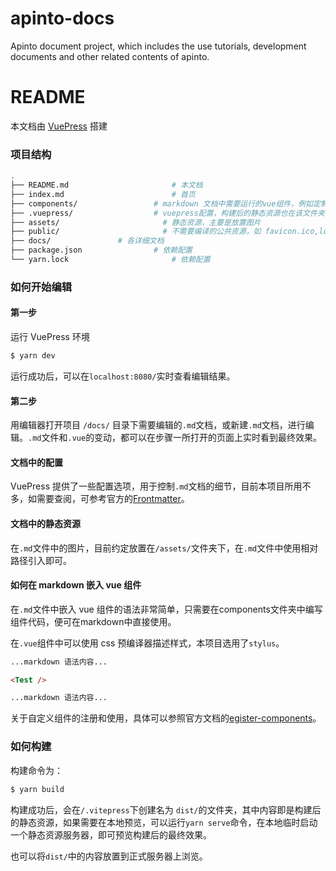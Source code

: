 # apinto-docs
Apinto document project, which includes the use tutorials, development documents and other related contents of apinto. 

# README

本文档由 [VuePress](https://v2.vuepress.vuejs.org/) 搭建

### 项目结构

```bash
.
├── README.md						# 本文档
├── index.md						# 首页
├── components/					# markdown 文档中需要运行的vue组件，例如定制化的首页
├── .vuepress/					# vuepress配置，构建后的静态资源也在该文件夹下。
├── assets/						  # 静态资源，主要是放置图片
├── public/						  # 不需要编译的公共资源，如 favicon.ico,logo等
├── docs/               # 各详细文档
├── package.json				# 依赖配置
└── yarn.lock						# 依赖配置
```

### 如何开始编辑

#### 第一步

运行 VuePress 环境

```bash
$ yarn dev
```

运行成功后，可以在`localhost:8080/`实时查看编辑结果。

#### 第二步

用编辑器打开项目 `/docs/` 目录下需要编辑的`.md`文档，或新建`.md`文档，进行编辑。`.md`文件和`.vue`的变动，都可以在步骤一所打开的页面上实时看到最终效果。

#### 文档中的配置

VuePress 提供了一些配置选项，用于控制`.md`文档的细节，目前本项目所用不多，如需要查阅，可参考官方的[Frontmatter](https://v2.vuepress.vuejs.org/reference/default-theme/frontmatter.html)。

#### 文档中的静态资源

在`.md`文件中的图片，目前约定放置在`/assets/`文件夹下，在`.md`文件中使用相对路径引入即可。

#### 如何在 markdown 嵌入 vue 组件

在`.md`文件中嵌入 vue 组件的语法非常简单，只需要在components文件夹中编写组件代码，便可在markdown中直接使用。

在`.vue`组件中可以使用 css 预编译器描述样式，本项目选用了`stylus`。

```markdown
...markdown 语法内容...

<Test />

...markdown 语法内容...
```

关于自定义组件的注册和使用，具体可以参照官方文档的[egister-components](https://v2.vuepress.vuejs.org/reference/plugin/register-components.html)。

### 如何构建

构建命令为：

```bash
$ yarn build
```

构建成功后，会在`/.vitepress`下创建名为 `dist/`的文件夹，其中内容即是构建后的静态资源，如果需要在本地预览，可以运行`yarn serve`命令，在本地临时启动一个静态资源服务器，即可预览构建后的最终效果。

也可以将`dist/`中的内容放置到正式服务器上浏览。
